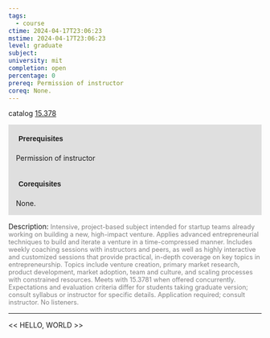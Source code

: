 ```yaml
---
tags:
  - course
ctime: 2024-04-17T23:06:23
mstime: 2024-04-17T23:06:23
level: graduate
subject: 
university: mit
completion: open
percentage: 0
prereq: Permission of instructor
coreq: None.
---
```


catalog [15.378](http://student.mit.edu/catalog/m15b.html#15.378)

<span style="display: block; padding: 15px; background-color: rgb(100, 100, 100, 0.2);"><font id="m_prereq1119_0" style="display: block; font-family: Arial, sans-serif; font-weight: bold; padding: 5px">Prerequisites</font><br><span id="prereq1119_0">Permission of instructor</span></span>
<span style="display: block; padding: 15px; background-color: rgb(100, 100, 100, 0.2);"><font id="m_coreq1119_0" style="display: block; font-family: Arial, sans-serif; font-weight: bold; padding: 5px">Corequisites</font><br><span id="coreq1119_0">None.</span></span>

<font style="">Description:</font>
<font style="color: grey; font-size: 0.8rem;">Intensive, project-based subject intended for startup teams already working on building a new, high-impact venture. Applies advanced entrepreneurial techniques to build and iterate a venture in a time-compressed manner. Includes weekly coaching sessions with instructors and peers, as well as highly interactive and customized sessions that provide practical, in-depth coverage on key topics in entrepreneurship. Topics include venture creation, primary market research, product development, market adoption, team and culture, and scaling processes with constrained resources. Meets with 15.3781 when offered concurrently. Expectations and evaluation criteria differ for students taking graduate version; consult syllabus or instructor for specific details. Application required; consult instructor. No listeners.</font>



---

<< HELLO, WORLD >>
